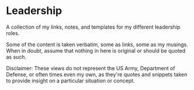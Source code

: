 # Leadership

A collection of my links, notes, and templates for my different leadership roles.

Some of the content is taken verbatim, some as links, some as my musings. When in doubt, assume that nothing in here is original or should be quoted as such.



Disclaimer: These views do not represent the US Army, Department of Defense, or often times even my own, as they're quotes and snippets taken to provide insight on a particular situation or concept. 

